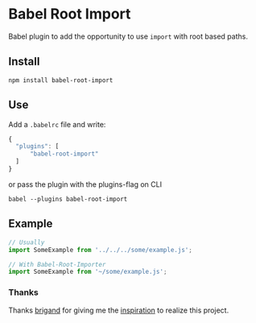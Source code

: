 # Babel Root Import
Babel plugin to add the opportunity to use `import` with root based paths.

## Install
```
npm install babel-root-import
```

## Use
Add a `.babelrc` file and write:
```javascript
{
  "plugins": [
      "babel-root-import"
  ]
}
```
or pass the plugin with the plugins-flag on CLI
```
babel --plugins babel-root-import
```

## Example
```javascript
// Usually
import SomeExample from '../../../some/example.js';

// With Babel-Root-Importer
import SomeExample from '~/some/example.js';
```

### Thanks
Thanks [brigand](https://github.com/brigand) for giving me the [inspiration](http://stackoverflow.com/a/31069137/1624739) to realize this project.
